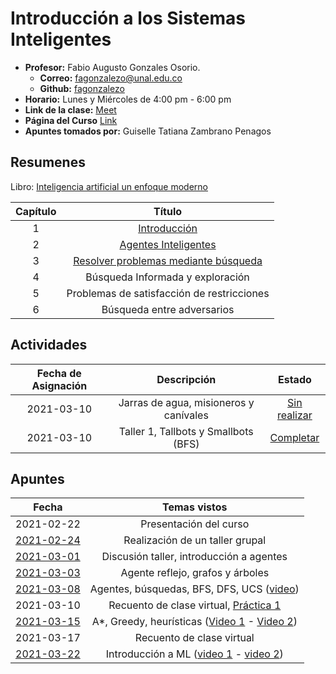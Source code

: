 # Introducción a los Sistemas Inteligentes

- **Profesor:** Fabio Augusto Gonzales Osorio.
  - **Correo:** fagonzalezo@unal.edu.co
  - **Github:** [fagonzalezo](https://github.com/fagonzalezo)
- **Horario:** Lunes y Miércoles de 4:00 pm - 6:00 pm
- **Link de la clase:** [Meet](https://meet.google.com/iry-kpct-fcs)
- **Página del Curso** [Link](https://fagonzalezo.github.io/iis-2021-1/)
- **Apuntes tomados por:** Guiselle Tatiana Zambrano Penagos

## Resumenes

Libro: [Inteligencia artificial un enfoque moderno](https://github.com/gtzambranop/UN_2021_1/tree/develop/IS/documents/inteligencia_artificial_un_enfoque_moderno_Resaltado.pdf)

| Capítulo | Título |
| :---: | :---: |
| 1 | [Introducción](summary_book/chapter_1.md) |
| 2 | [Agentes Inteligentes](summary_book/chapter_2.md) |
| 3 | [Resolver problemas mediante búsqueda](summary_book/chapter_3.md) |
| 4 | Búsqueda Informada y exploración |
| 5 | Problemas de satisfacción de restricciones |
| 6 | Búsqueda entre adversarios |


## Actividades

| Fecha de Asignación | Descripción | Estado |
| :---: | :---: | :---: |
| 2021-03-10 | Jarras de agua, misioneros y canívales | [Sin realizar](practices/00/Practica_1_Busquedas_no_informadas.html) |
| 2021-03-10 | Taller 1, Tallbots y Smallbots (BFS) | [Completar](activities/solution_practice_1.ipynb) |

## Apuntes

| Fecha | Temas vistos |
| :---: | :---: |
| 2021-02-22 | Presentación del curso |
| [2021-02-24](class_notes/2021_02_24.pdf) | Realización de un taller grupal |
| [2021-03-01](class_notes/2021_03_01.md) | Discusión taller, introducción a agentes |
| [2021-03-03](class_notes/2021_03_03.md) | Agente reflejo, grafos y árboles |
| [2021-03-08](class_notes/2021_03_08.md) | Agentes, búsquedas, BFS, DFS, UCS ([video](https://drive.google.com/file/d/1hxerUmA98tGmbXNyghmE9qQnxSKTkoAG/view?usp=sharing)) |
| 2021-03-10 | Recuento de clase virtual, [Práctica 1](practices/00/Practica_1_Busquedas_no_informadas.html) |
| [2021-03-15](class_notes/2021_03_15.md) | A*, Greedy, heurísticas ([Video 1](https://drive.google.com/file/d/1oTtFMYrqQECkB_XfkYpsZItmpyWqfTIL/view?t=780) - [Video 2](https://drive.google.com/file/d/1ATKLXE2cxSo8YXuklzXAU6aI7OLvSvGy/view?t=15)) |
| 2021-03-17 | Recuento de clase virtual |
| [2021-03-22](class_notes/2021_03_22.pdf) | Introducción a ML ([video 1](https://drive.google.com/file/d/1eK8pneZVxuMekVCbH3vu5NiKwxoEtisA/view) - [video 2](https://drive.google.com/file/d/12jIt3OVI8T2F4LXPQXBCaO79u4bew8if/view)) |